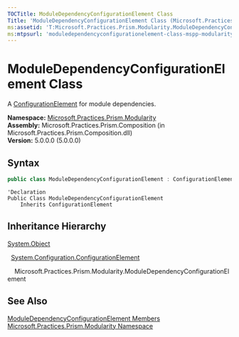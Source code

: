 ```yaml
---
TOCTitle: ModuleDependencyConfigurationElement Class
Title: 'ModuleDependencyConfigurationElement Class (Microsoft.Practices.Prism.Modularity)'
ms:assetid: 'T:Microsoft.Practices.Prism.Modularity.ModuleDependencyConfigurationElement'
ms:mtpsurl: 'moduledependencyconfigurationelement-class-mspp-modularity.md'
---
```


# ModuleDependencyConfigurationElement Class

A [ConfigurationElement](http://msdn.microsoft.com/en-us/library/kyx77cz3) for module dependencies.

**Namespace:** [Microsoft.Practices.Prism.Modularity](/patterns-practices/reference/mspp-modularity-namespace)  
**Assembly:** Microsoft.Practices.Prism.Composition (in Microsoft.Practices.Prism.Composition.dll)  
**Version:** 5.0.0.0 (5.0.0.0)

## Syntax

```C#
public class ModuleDependencyConfigurationElement : ConfigurationElement
```
```VB
'Declaration
Public Class ModuleDependencyConfigurationElement
	Inherits ConfigurationElement
```

## Inheritance Hierarchy

[System.Object](http://msdn.microsoft.com/en-us/library/e5kfa45b)

  [System.Configuration.ConfigurationElement](http://msdn.microsoft.com/en-us/library/kyx77cz3)
  
    Microsoft.Practices.Prism.Modularity.ModuleDependencyConfigurationElement

## See Also
[ModuleDependencyConfigurationElement Members](/patterns-practices/reference/moduledependencyconfigurationelement-members-mspp-modularity)  
[Microsoft.Practices.Prism.Modularity Namespace](/patterns-practices/reference/mspp-modularity-namespace)  